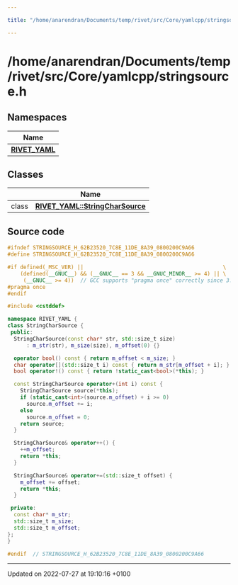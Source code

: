 ```yaml
---

title: "/home/anarendran/Documents/temp/rivet/src/Core/yamlcpp/stringsource.h"

---
```


# /home/anarendran/Documents/temp/rivet/src/Core/yamlcpp/stringsource.h



## Namespaces

| Name           |
| -------------- |
| **[RIVET_YAML](http://example.org/namespaces/namespacerivet__yaml/)**  |

## Classes

|                | Name           |
| -------------- | -------------- |
| class | **[RIVET_YAML::StringCharSource](http://example.org/classes/classrivet__yaml_1_1stringcharsource/)**  |




## Source code

```cpp
#ifndef STRINGSOURCE_H_62B23520_7C8E_11DE_8A39_0800200C9A66
#define STRINGSOURCE_H_62B23520_7C8E_11DE_8A39_0800200C9A66

#if defined(_MSC_VER) ||                                            \
    (defined(__GNUC__) && (__GNUC__ == 3 && __GNUC_MINOR__ >= 4) || \
     (__GNUC__ >= 4))  // GCC supports "pragma once" correctly since 3.4
#pragma once
#endif

#include <cstddef>

namespace RIVET_YAML {
class StringCharSource {
 public:
  StringCharSource(const char* str, std::size_t size)
      : m_str(str), m_size(size), m_offset(0) {}

  operator bool() const { return m_offset < m_size; }
  char operator[](std::size_t i) const { return m_str[m_offset + i]; }
  bool operator!() const { return !static_cast<bool>(*this); }

  const StringCharSource operator+(int i) const {
    StringCharSource source(*this);
    if (static_cast<int>(source.m_offset) + i >= 0)
      source.m_offset += i;
    else
      source.m_offset = 0;
    return source;
  }

  StringCharSource& operator++() {
    ++m_offset;
    return *this;
  }

  StringCharSource& operator+=(std::size_t offset) {
    m_offset += offset;
    return *this;
  }

 private:
  const char* m_str;
  std::size_t m_size;
  std::size_t m_offset;
};
}

#endif  // STRINGSOURCE_H_62B23520_7C8E_11DE_8A39_0800200C9A66
```


-------------------------------

Updated on 2022-07-27 at 19:10:16 +0100
